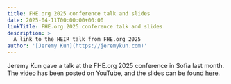 ```yaml
---
title: FHE.org 2025 conference talk and slides
date: 2025-04-11T00:00:00+00:00
linkTitle: FHE.org 2025 conference talk and slides
description: >
  A link to the HEIR talk from FHE.org 2025
author: '[Jeremy Kun](https://jeremykun.com)'
---
```


Jeremy Kun gave a talk at the FHE.org 2025 conference in Sofia last month. The
[video](https://www.youtube.com/watch?v=6JPwpTOcydM&list=PLnbmMskCVh1cCnWbmgxI0BM0UD2JHH9fz&index=5)
has been posted on YouTube, and the slides can be found
[here](https://docs.google.com/presentation/d/1nKj0i0tyBSGUAI-tYMUDeji-EgqCj4PBrgw_NgMb3fM/edit?usp=sharing).
